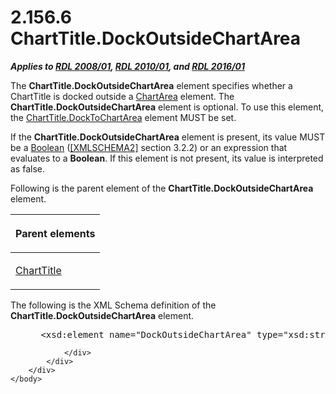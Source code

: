 <html dir="LTR" xmlns:mshelp="http://msdn.microsoft.com/mshelp" xmlns:ddue="http://ddue.schemas.microsoft.com/authoring/2003/5" xmlns:xlink="http://www.w3.org/1999/xlink" xmlns:tool="http://www.microsoft.com/tooltip">
    <head>
        <meta http-equiv="Content-Type" content="text/html; CHARSET=utf-8"></meta>
        <meta name="save" content="history"></meta>
        <title>2.156.6 ChartTitle.DockOutsideChartArea</title>
        <xml>
            <mshelp:toctitle title="2.156.6 ChartTitle.DockOutsideChartArea"></mshelp:toctitle>
            <mshelp:rltitle title="[MS-RDL]: ChartTitle.DockOutsideChartArea"></mshelp:rltitle>
            <mshelp:keyword index="A" term="00244f9b-3cbf-4f1d-abc2-76dc360bc48b"></mshelp:keyword>
            <mshelp:attr name="DCSext.ContentType" value="open specification"></mshelp:attr>
            <mshelp:attr name="AssetID" value="00244f9b-3cbf-4f1d-abc2-76dc360bc48b"></mshelp:attr>
            <mshelp:attr name="TopicType" value="kbRef"></mshelp:attr>
            <mshelp:attr name="DCSext.Title" value="[MS-RDL]: ChartTitle.DockOutsideChartArea" />
        </xml>
    </head>
    <body>
        <div id="header">
            <h1 class="heading">2.156.6 ChartTitle.DockOutsideChartArea</h1>
        </div>
        <div id="mainSection">
            <div id="mainBody">
                <div id="allHistory" class="saveHistory"></div>
                <div id="sectionSection0" class="section" name="collapseableSection">
                    

<p><b><i>Applies to </i></b><a href="1e855f94-4617-47e4-b89e-0856c6cb420f.htm"><b><i>RDL 2008/01</i></b></a><b><i>,
</i></b><a href="3428e690-a348-4ec7-8a6a-8efb42d2cdee.htm"><b><i>RDL 2010/01</i></b></a><b><i>,
and </i></b><a href="52ce3983-2bfc-4e72-9359-42aaf5fe4509.htm"><b><i>RDL 2016/01</i></b></a></p>

<p>The <b>ChartTitle.DockOutsideChartArea</b> element specifies
whether a ChartTitle is docked outside a <a href="74e08a7c-5405-4ea4-b903-a79ef4d215f7.htm">ChartArea</a> element. The <b>ChartTitle.DockOutsideChartArea</b>
element is optional. To use this element, the <a href="256e3082-b743-4101-a5a0-7a263b77a0bb.htm">ChartTitle.DockToChartArea</a>
element MUST be set.</p>

<p>If the <b>ChartTitle.DockOutsideChartArea</b> element is
present, its value MUST be a <a href="4802fa14-3619-43fa-9898-3acab160a24c.htm">Boolean</a>
(<a href="https://go.microsoft.com/fwlink/?LinkId=90610">[XMLSCHEMA2]</a>
section 3.2.2) or an expression that evaluates to a <b>Boolean</b>. If this
element is not present, its value is interpreted as false.</p>

<p>Following is the parent element of the <b>ChartTitle.DockOutsideChartArea</b>
element.</p>

<table>
 <thead>
  <tr>
   <th>
   <p>Parent elements</p>
   </th>
  </tr>
 </thead>
 <tr>
  <td>
  <p><a href="67fc30a5-9c4a-4eaa-aec9-b2f734b240f5.htm">ChartTitle</a></p>
  </td>
 </tr>
</table>

<p>The following is the XML Schema definition of the <b>ChartTitle.DockOutsideChartArea</b>
element.</p>

<dl>
<dd>
<div><pre> &lt;xsd:element name=&quot;DockOutsideChartArea&quot; type=&quot;xsd:string&quot; minOccurs=&quot;0&quot; /&gt;
</pre></div>
</dd></dl>


                </div>
            </div>
        </div>
    </body>
</html>
